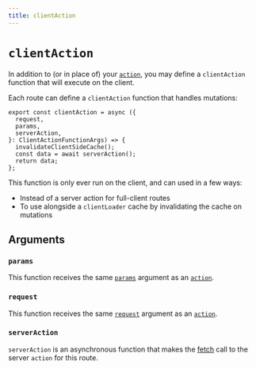 ```yaml
---
title: clientAction
---
```


# `clientAction`

In addition to (or in place of) your [`action`][action], you may define a `clientAction` function that will execute on the client.

Each route can define a `clientAction` function that handles mutations:

```tsx
export const clientAction = async ({
  request,
  params,
  serverAction,
}: ClientActionFunctionArgs) => {
  invalidateClientSideCache();
  const data = await serverAction();
  return data;
};
```

This function is only ever run on the client, and can used in a few ways:

- Instead of a server action for full-client routes
- To use alongside a `clientLoader` cache by invalidating the cache on mutations

## Arguments

### `params`

This function receives the same [`params`][action-params] argument as an [`action`][action].

### `request`

This function receives the same [`request`][action-request] argument as an [`action`][action].

### `serverAction`

`serverAction` is an asynchronous function that makes the [fetch][fetch] call to the server `action` for this route.

[action]: ./action
[action-params]: ./loader#params
[action-request]: ./loader#request
[fetch]: https://developer.mozilla.org/en-US/docs/Web/API/Fetch_API
